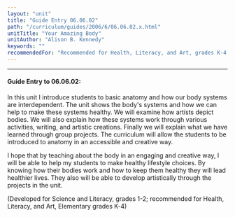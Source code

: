```yaml
---
layout: "unit"
title: "Guide Entry 06.06.02"
path: "/curriculum/guides/2006/6/06.06.02.x.html"
unitTitle: "Your Amazing Body"
unitAuthor: "Alison B. Kennedy"
keywords: ""
recommendedFor: "Recommended for Health, Literacy, and Art, grades K-4."
---
```

<body>
<hr/>
<h4>
Guide Entry to 06.06.02:
</h4>
<p>
In this unit I introduce students to basic anatomy and how our body systems are interdependent. The unit shows the body's systems and how we can help to make these systems healthy. We will examine how artists depict bodies. We will also explain how these systems work through various activities, writing, and artistic creations. Finally we will explain what we have learned through group projects. The curriculum will allow the students to be introduced to anatomy in an accessible and creative way.
</p>
<p>
I hope that by teaching about the body in an engaging and creative way, I will be able to help my students to make healthy lifestyle choices. By knowing how their bodies work and how to keep them healthy they will lead healthier lives. They also will be able to develop artistically through the projects in the unit.
</p>
<p>
(Developed for Science and Literacy, grades 1-2; recommended for Health, Literacy, and Art, Elementary grades K-4)
</p>
</body>
